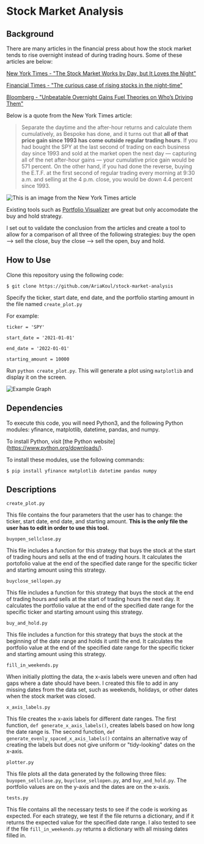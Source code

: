 # Stock Market Analysis 
## Background
There are many articles in the financial press about how the stock market tends to rise overnight instead of during trading hours. Some of these articles are below:

[New York Times - "The Stock Market Works by Day, but It Loves the Night"](https://www.nytimes.com/2018/02/02/your-money/stock-market-after-hours-trading.html)

[Financial Times - "The curious case of rising stocks in the night-time"](https://www.ft.com/content/1cc17824-3077-4e39-9a99-cbccc83a2251)

[Bloomberg - "Unbeatable Overnight Gains Fuel Theories on Who’s Driving Them"](https://www.bloomberg.com/news/articles/2020-09-17/volatility-bout-puts-outsize-overnight-stock-moves-in-focus)

Below is a quote from the New York Times article:

>Separate the daytime and the after-hour returns and calculate them cumulatively, as Bespoke has done, and it turns out that **all of that price gain since 1993 has come outside regular trading hours**.
If you had bought the SPY at the last second of trading on each business day since 1993 and sold at the market open the next day — capturing all of the net after-hour gains — your cumulative price gain would be 571 percent.
On the other hand, if you had done the reverse, buying the E.T.F. at the first second of regular trading every morning at 9:30 a.m. and selling at the 4 p.m. close, you would be down 4.4 percent since 1993.

![This is an image from the New York Times article](https://i.imgur.com/5jIfi80.png)

Existing tools such as [Portfolio Visualizer](https://www.portfoliovisualizer.com/) are great but only accomodate the buy and hold strategy.

I set out to validate the conclusion from the articles and create a tool to allow for a comparison of all three of the following strategies: buy the open --> sell the close, buy the close --> sell the open, buy and hold. 
 

## How to Use
Clone this repository using the following code:

`$ git clone https://github.com/AriaKoul/stock-market-analysis`

Specify the ticker, start date, end date, and the portfolio starting amount in the file named `create_plot.py`

For example: 

`ticker = 'SPY'`

`start_date = '2021-01-01'`

`end_date = '2022-01-01'`

`starting_amount = 10000`

Run `python create_plot.py`. This will generate a plot using `matplotlib` and display it on the screen.

![Example Graph](https://i.imgur.com/5zrkEEm.png)


## Dependencies
To execute this code, you will need Python3, and the following Python modules: yfinance, matplotlib, datetime, pandas, and numpy. 

To install Python, visit [the Python website] (https://www.python.org/downloads/).

To install these modules, use the following commands:

`$ pip install yfinance matplotlib datetime pandas numpy`

## Descriptions

`create_plot.py`

This file contains the four parameters that the user has to change: the ticker, start date, end date, and starting amount. **This is the only file the user has to edit in order to use this tool.**

`buyopen_sellclose.py`

This file includes a function for this strategy that buys the stock at the start of trading hours and sells at the end of trading hours. It calculates the portofolio value at the end of the specified date range for the specific ticker and starting amount using this strategy.  

`buyclose_sellopen.py`

This file includes a function for this strategy that buys the stock at the end of trading hours and sells at the start of trading hours the next day. It calculates the portfolio value at the end of the specified date range for the specific ticker and starting amount using this strategy. 

`buy_and_hold.py`

This file includes a function for this strategy that buys the stock at the beginning of the date range and holds it until the end. It calculates the portfolio value at the end of the specified date range for the specific ticker and starting amount using this strategy. 

`fill_in_weekends.py`

When initially plotting the data, the x-axis labels were uneven and often had gaps where a date should have been. I created this file to add in any missing dates from the data set, such as weekends, holidays, or other dates when the stock market was closed. 


`x_axis_labels.py`

This file creates the x-axis labels for different date ranges. The first function, `def generate_x_axis_labels()`, creates labels based on how long the date range is. The second function, `def generate_evenly_spaced_x_axis_labels()` contains an alternative way of creating the labels but does not give uniform or "tidy-looking" dates on the x-axis. 

`plotter.py`

This file plots all the data generated by the following three files: `buyopen_sellclose.py`, `buyclose_sellopen.py`, and `buy_and_hold.py`. The portfolio values are on the y-axis and the dates are on the x-axis.  

`tests.py`

This file contains all the necessary tests to see if the code is working as expected. For each strategy, we test if the file returns a dictionary, and if it returns the expected value for the specified date range. I also tested to see if the file `fill_in_weekends.py` returns a dictionary with all missing dates filled in.
